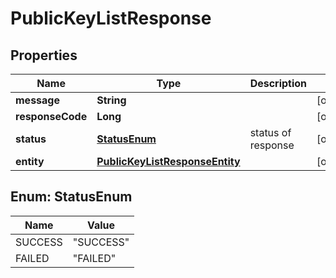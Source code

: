 

# PublicKeyListResponse

## Properties

Name | Type | Description | Notes
------------ | ------------- | ------------- | -------------
**message** | **String** |  |  [optional]
**responseCode** | **Long** |  |  [optional]
**status** | [**StatusEnum**](#StatusEnum) | status of response |  [optional]
**entity** | [**PublicKeyListResponseEntity**](PublicKeyListResponseEntity.md) |  |  [optional]



## Enum: StatusEnum

Name | Value
---- | -----
SUCCESS | &quot;SUCCESS&quot;
FAILED | &quot;FAILED&quot;



